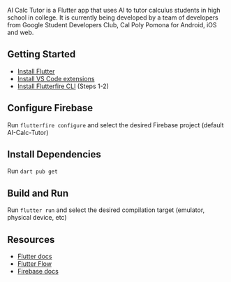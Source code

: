 AI Calc Tutor is a Flutter app that uses AI to tutor calculus students in high school in college. It is currently being developed by a team of developers from Google Student Developers Club, Cal Poly Pomona for Android, iOS and web.
## Getting Started
- [Install Flutter](https://docs.flutter.dev/get-started/install?gclid=CjwKCAjw3dCnBhBCEiwAVvLcuzWTVR6UzS-V5jdQ3VjVKC_MOW96-F2KpPrDY035GpxTa1BdF6UPUBoCqUoQAvD_BwE&gclsrc=aw.ds)
- [Install VS Code extensions](https://marketplace.visualstudio.com/items?itemName=Dart-Code.flutter)
- [Install Flutterfire CLI](https://firebase.google.com/docs/flutter/setup?platform=ios) (Steps 1-2)
## Configure Firebase
Run `flutterfire configure` and select the desired Firebase project (default AI-Calc-Tutor)

## Install Dependencies
Run `dart pub get`

## Build and Run
Run `flutter run` and select the desired compilation  target (emulator, physical device, etc)

## Resources
- [Flutter docs](https://docs.flutter.dev/)
- [Flutter Flow](https://flutterflow.io/?gclid=CjwKCAjw3dCnBhBCEiwAVvLcu93eFFsSS-ynVDH5L2SFHl__rLfnZoyk1o82Qzfz3r0_Kd385hJzRBoCM0EQAvD_BwE)
- [Firebase docs](https://firebase.google.com/docs)


